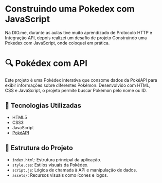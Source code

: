 # Construindo uma Pokedex com JavaScript

Na DIO.me, durante as aulas tive muito aprendizado de Protocolo HTTP e Integração API, depois realizei um desafio de projeto Construindo uma Pokedex com JavaScript, onde coloquei em prática.

# 🔍 Pokédex com API

Este projeto é uma Pokédex interativa que consome dados da PokéAPI para exibir informações sobre diferentes Pokémon. Desenvolvido com HTML, CSS e JavaScript, o projeto permite buscar Pokémon pelo nome ou ID.

## 🧰 Tecnologias Utilizadas

- HTML5  
- CSS3  
- JavaScript  
- [PokéAPI](https://pokeapi.co/)

## 📁 Estrutura do Projeto

- `index.html`: Estrutura principal da aplicação.
- `style.css`: Estilos visuais da Pokédex.
- `script.js`: Lógica de chamada à API e manipulação de dados.
- `assets/`: Recursos visuais como ícones e logos.
